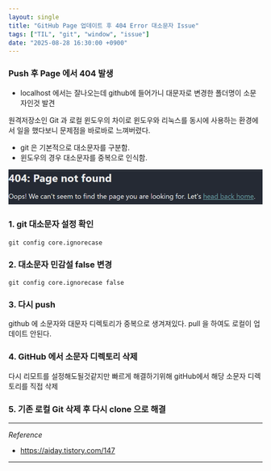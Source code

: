 ```yaml
---
layout: single
title: "GitHub Page 업데이트 후 404 Error 대소문자 Issue"
tags: ["TIL", "git", "window", "issue"]
date: "2025-08-28 16:30:00 +0900"
---
```


### Push 후 Page 에서 404 발생
* localhost 에서는 잘나오는데 github에 들어가니 대문자로 변경한 폴더명이 소문자인것 발견

원격저장소인 Git 과 로컬 윈도우의 차이로
윈도우와 리눅스를 동시에 사용하는 환경에서 일을 했다보니 문제점을 바로바로 느껴버렸다.

* git 은 기본적으로 대소문자를 구분함.
* 윈도우의 경우 대소문자를 중복으로 인식함.

![alt text](/assets/images/issue_01.png)

### 1. git 대소문자 설정 확인
    git config core.ignorecase

### 2. 대소문자 민감설 false 변경
    git config core.ignorecase false

### 3. 다시 push
github 에 소문자와 대문자 디렉토리가 중복으로 생겨져있다.
pull 을 하여도 로컬이 업데이트 안된다.

### 4. GitHub 에서 소문자 디렉토리 삭제
다시 리모트를 설정해도될것같지만
빠르게 해결하기위해 gitHub에서 해당 소문자 디렉토리를 직접 삭제

### 5. 기존 로컬 Git 삭제 후 다시 clone 으로 해결

---
*Reference*

* <https://aiday.tistory.com/147>

---